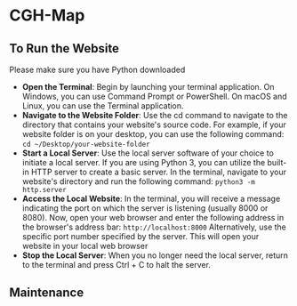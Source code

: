 # CGH-Map
## To Run the Website
Please make sure you have Python downloaded
- **Open the Terminal**: Begin by launching your terminal application. On Windows, you can use Command Prompt or PowerShell. On macOS and Linux, you can use the Terminal application.
- **Navigate to the Website Folder**: Use the cd command to navigate to the directory that contains your website's source code. For example, if your website folder is on your desktop, you can use the following command:
`cd ~/Desktop/your-website-folder`
- **Start a Local Server**: Use the local server software of your choice to initiate a local server. If you are using Python 3, you can utilize the built-in HTTP server to create a basic server. In the terminal, navigate to your website's directory and run the following command:
`python3 -m http.server`
- **Access the Local Website**: In the terminal, you will receive a message indicating the port on which the server is listening (usually 8000 or 8080). Now, open your web browser and enter the following address in the browser's address bar:
`http://localhost:8000`
Alternatively, use the specific port number specified by the server. This will open your website in your local web browser
- **Stop the Local Server**: When you no longer need the local server, return to the terminal and press Ctrl + C to halt the server.

## Maintenance

